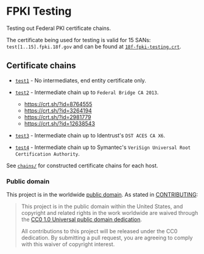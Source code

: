 # FPKI Testing

Testing out Federal PKI certificate chains.

The certificate being used for testing is valid for 15 SANs: `test[1..15].fpki.18f.gov` and can be found at [`18f-fpki-testing.crt`](chains/18f-fpki-testing.crt).

## Certificate chains

* [`test1`](https://test1.fpki.18f.gov) - No intermediates, end entity certificate only.

* [`test2`](https://test2.fpki.18f.gov) - Intermediate chain up to `Federal Bridge CA 2013`.
  * https://crt.sh/?id=8764555
  * https://crt.sh/?id=3264194
  * https://crt.sh/?id=2981779
  * https://crt.sh/?id=12638543

* [`test3`](https://test3.fpki.18f.gov) - Intermediate chain up to Identrust's `DST ACES CA X6`.

* [`test4`](https://test4.fpki.18f.gov) - Intermediate chain up to Symantec's `VeriSign Universal Root Certification Authority`.

See [`chains/`](chains/) for constructed certificate chains for each host.

### Public domain

This project is in the worldwide [public domain](LICENSE.md). As stated in [CONTRIBUTING](CONTRIBUTING.md):

> This project is in the public domain within the United States, and copyright and related rights in the work worldwide are waived through the [CC0 1.0 Universal public domain dedication](https://creativecommons.org/publicdomain/zero/1.0/).
>
> All contributions to this project will be released under the CC0 dedication. By submitting a pull request, you are agreeing to comply with this waiver of copyright interest.
